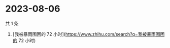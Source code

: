 # 2023-08-06

共 1 条

<!-- BEGIN -->
<!-- 最后更新时间 Sun Aug 06 2023 05:09:17 GMT+0800 (China Standard Time) -->

1. [我被暴雨围困的 72 小时](https://www.zhihu.com/search?q=我被暴雨围困的 72
   小时)

<!-- END -->

